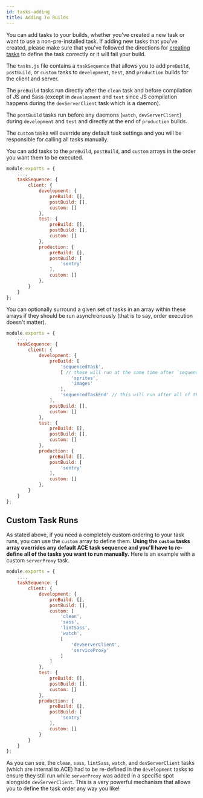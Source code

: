 ```yaml
---
id: tasks-adding
title: Adding To Builds
---
```


You can add tasks to your builds, whether you've created a new task or want to use a non-pre-installed task. If adding new tasks that you've created, please make sure that you've followed the directions for [creating tasks](tasks-creating) to define the task correctly or it will fail your build.

The `tasks.js` file contains a `taskSequence` that allows you to add `preBuild`, `postBuild`, or `custom` tasks to `development`, `test`, and `production` builds for the client and server.

The `preBuild` tasks run directly after the `clean` task and before compilation of JS and Sass (except in `development` and `test` since JS compilation happens during the `devServerClient` task which is a daemon).

The `postBuild` tasks run before any daemons (`watch`, `devServerClient`) during `development` and `test` and directly at the end of `production` builds.

The `custom` tasks will override any default task settings and you will be responsible for calling all tasks manually.

You can add tasks to the `preBuild`, `postBuild`, and `custom` arrays in the order you want them to be executed.

```javascript
module.exports = {
    ...,
    taskSequence: {
        client: {
            development: {
                preBuild: [],
                postBuild: [],
                custom: []
            },
            test: {
                preBuild: [],
                postBuild: [],
                custom: []
            },
            production: {
                preBuild: [],
                postBuild: [
                    'sentry'
                ],
                custom: []
            },
        }
    }
};
```

You can optionally surround a given set of tasks in an array within these arrays if they should be run asynchronously (that is to say, order execution doesn't matter).

```javascript
module.exports = {
    ...,
    taskSequence: {
        client: {
            development: {
                preBuild: [
                    'sequencedTask',
                    [ // these will run at the same time after `sequencedTask`
                        'sprites',
                        'images'
                    ],
                    'sequencedTaskEnd' // this will run after all of the above have finished
                ],
                postBuild: [],
                custom: []
            },
            test: {
                preBuild: [],
                postBuild: [],
                custom: []
            },
            production: {
                preBuild: [],
                postBuild: [
                    'sentry'
                ],
                custom: []
            },
        }
    }
};
```

## Custom Task Runs
As stated above, if you need a completely custom ordering to your task runs, you can use the `custom` array to define them. **Using the `custom` tasks array overrides any default ACE task sequence and you'll have to re-define all of the tasks you want to run manually.**  Here is an example with a custom `serverProxy` task.

```javascript
module.exports = {
    ...,
    taskSequence: {
        client: {
            development: {
                preBuild: [],
                postBuild: [],
                custom: [
                    'clean',
                    'sass',
                    'lintSass',
                    'watch',
                    [
                        'devServerClient',
                        'serviceProxy'
                    ]
                ]
            },
            test: {
                preBuild: [],
                postBuild: [],
                custom: []
            },
            production: {
                preBuild: [],
                postBuild: [
                    'sentry'
                ],
                custom: []
            }
        }
    }
};
```

As you can see, the `clean`, `sass`, `lintSass`, `watch`, and `devServerClient` tasks (which are internal to ACE) had to be re-defined in the `development` tasks to ensure they still run while `serverProxy` was added in a specific spot alongside `devServerClient`. This is a very powerful mechanism that allows you to define the task order any way you like!
